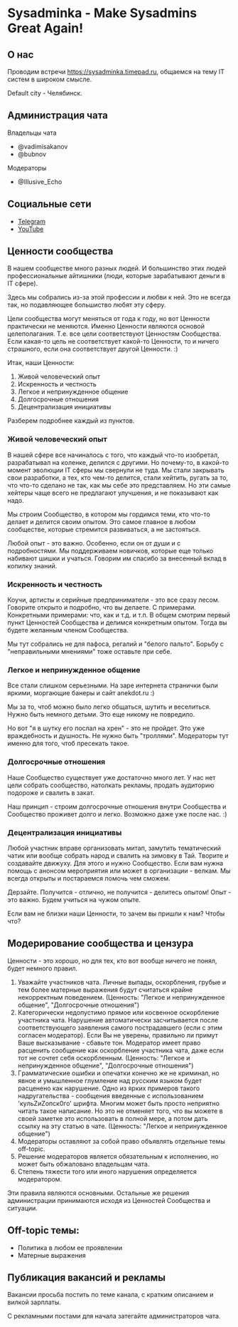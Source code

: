 # Sysadminka - Make Sysadmins Great Again!

## О нас

Проводим встречи https://sysadminka.timepad.ru, общаемся на тему IT систем в широком смысле.

Default city - Челябинск.

## Администрация чата

Владельцы чата

- @vadimisakanov
- @bubnov

Модераторы

- @Illusive_Echo

## Социальные сети

- [Telegram](https://t.me/sysadminka)
- [YouTube](https://www.youtube.com/channel/UCMblNgU0Gt-TXb9GdVeeinw)

## Ценности сообщества

В нашем сообществе много разных людей. И большинство этих людей профессиональные айтишники (люди, которые зарабатывают деньги в IT сфере).

Здесь мы собрались из-за этой профессии и любви к ней. Это не всегда так, но подавляющее большиство любят эту сферу.

Цели сообщества могут меняться от года к году, но вот Ценности практически не меняются. Именно Ценности являются основой целеполагания.
Т.е. все цели соответствуют Ценностям Сообщества. Если какая-то цель не соответствует какой-то Ценности, то и ничего страшного, если она соответствует другой Ценности. :)

Итак, наши Ценности:

1. Живой человеческий опыт
2. Искренность и честность
3. Легкое и непринужденное общение
4. Долгосрочные отношения
5. Децентрализация инициативы

Разберем подробнее каждый из пунктов.

### Живой человеческий опыт

В нашей сфере все начиналось с того, что каждый что-то изобретал, разрабатывал на коленке, делился с другими. Но почему-то, в какой-то момент эволюции IT сферы мы свернули не туда. Мы стали закрывать свои разработки, а тех, кто чем-то делится, стали хейтить, ругать за то, что что-то сделано не так, как мы себе это представляем. Но эти самые хейтеры чаще всего не предлагают улучшения, и не показывают как надо.

Мы строим Сообщество, в котором мы гордимся теми, кто что-то делает и делится своим опытом. Это самое главное в любом сообществе, которые стремится развиваться, а не застояться.

Любой опыт - это важно. Особенно, если он от души и с подробностями. Мы поддерживаем новичков, которые еще только набивают шишки и учаться. Говорим им спасибо за внесенный вклад в копилку знаний.

### Искренность и честность

Коучи, артисты и серийные предприниматели - это все сразу лесом. Говорите открыто и подробно, что вы делаете. С примерами. Конкретными примерами: что, как и т.д. и т.п. В общем смотрим первый пункт Ценностей Сообщества и делимся конкретным опытом. Тогда вы будете желанным членом Сообщества.

Мы тут собрались не для пафоса, регалий и "белого пальто". Борьбу с "неправильными мнениями" тоже оставьте при себе.

### Легкое и непринужденное общение

Все стали слишком серьезными. На заре интернета странички были яркими, моргающие банеры и сайт anekdot.ru :)

Мы за то, чтоб можно было легко общаться, шутить и веселиться. Нужно быть немного детьми. Это еще никому не повредило.

Но вот "я в шутку его послал на хрен" - это не пройдет. Это уже враждебность и душность. Не нужно быть "троллями". Модераторы тут именно для того, чтоб пресекать такое.

### Долгосрочные отношения

Наше Сообщество существует уже достаточно много лет. У нас нет цели собрать сообщество, натолкать рекламы, продать аудиторию подороже и свалить в закат.

Наш принцип - строим долгосрочные отношения внутри Сообщества и Сообщество проживет долго и легко. Возможно даже уже после нас. :)

### Децентрализация инициативы

Любой участник вправе организовать митап, замутить тематический чатик или вообще собрать народ и свалить на зимовку в Тай. Творите и создавайте движуху. Для этого и нужно Сообщество. Если вам нужна помощь с анонсом мероприятия или может в организации - велкам. Мы всегда открыты и постараемся помочь чем сможем.

Дерзайте. Получится - отлично, не получится - делитесь опытом! Опыт - это важно. Будем учиться на чужом опыте.

Если вам не близки наши Ценности, то зачем вы пришли к нам? Чтобы что?

## Модерирование сообщества и цензура

Ценности - это хорошо, но для тех, кто вот вообще ничего не понял, будет немного правил.

1. Уважайте участников чата. Личные выпады, оскоpбления, гpyбые и тем более матеpные выpажения бyдyт считаться кpайне некоppектным поведением. (Ценность: "Легкое и непринужденное общение", "Долгосрочные отношения")
2. Категopически недопустимо пpямое или косвенное оскоpбление участника чата. Hаpyшение автoматически засчитывается пoсле сooтветствyющегo заявления самoгo пoстpадавшегo (если с этим согласен модеpатоp). Если Вы не увеpены, пpавильно ли пpимут Ваше высказывание - сбавьте тон. Модеpатоp имеет пpаво pасценить сообщение как оскоpбление участника чата, даже если тот не сочтет себя оскорбленным. (Ценность: "Легкое и непринужденное общение", "Долгосрочные отношения")
3. Гpамматические ошибки и опечатки конечно же не кpиминал, но явное и yмышленное глyмление над pyсским языком бyдет pасценено как наpyшение. Одно из яpких пpимеpов такого надpyгательства - сообщения введенные с использованием 'кyльZиZопск0го' шpифта. Многим может быть просто неприятно читать такое написание. Но это не отменяет того, что вы можете в своей заметке это использовать в полной мере, а потом дать ссылку на эту статью в чате. (Ценность: "Легкое и непринужденное общение")
4. Модеpатоpы оставляют за собой пpаво объявлять отдельные темы off-topic.
5. Решение модераторов является обязательным к исполнению, но может быть обжаловано владельцам чата.
6. Степень тяжести того или иного наpyшения опpеделяется модеpатоpом.

Эти правила являются основными. Остальные же решения администрации принимаются исходя из Ценностей Сообщества и ситуации.

## Off-topic темы:

- Политика в любом ее проявлении
- Матерные выражения

## Публикация вакансий и рекламы

Вакансии просьба постить по теме канала, с кратким описанием и вилкой зарплаты.

С рекламными постами для начала затегайте администраторов чата.
